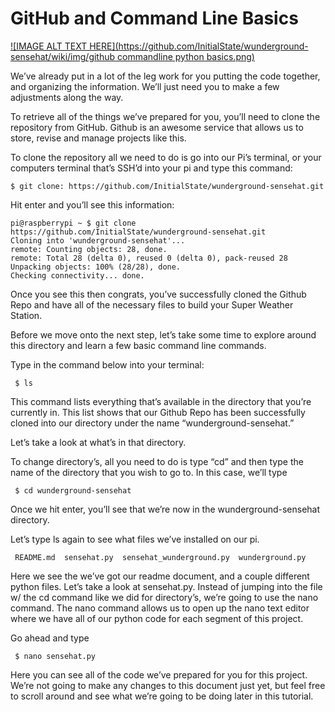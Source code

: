 # GitHub and Command Line Basics

[![IMAGE ALT TEXT HERE](https://github.com/InitialState/wunderground-sensehat/wiki/img/github commandline python basics.png)](https://youtu.be/w3muztSAJLU)

We’ve already put in a lot of the leg work for you putting the code together, and organizing the information. We’ll just need you to make a few adjustments along the way. 

To retrieve all of the things we’ve prepared for you, you’ll need to clone the repository from GitHub. Github is an awesome service that allows us to store, revise and manage projects like this.

To clone the repository all we need to do is go into our Pi’s terminal, or your computers terminal that’s SSH’d into your pi and type this command:


    $ git clone: https://github.com/InitialState/wunderground-sensehat.git


Hit enter and you’ll see this information:


    pi@raspberrypi ~ $ git clone https://github.com/InitialState/wunderground-sensehat.git
    Cloning into 'wunderground-sensehat'...
    remote: Counting objects: 28, done.
    remote: Total 28 (delta 0), reused 0 (delta 0), pack-reused 28
    Unpacking objects: 100% (28/28), done.
    Checking connectivity... done.


Once you see this then congrats, you’ve successfully cloned the Github Repo and have all of the necessary files to build your Super Weather Station.

Before we move onto the next step, let’s take some time to explore around this directory and learn a few basic command line commands.

Type in the command below into your terminal:

     $ ls

This command lists everything that’s available in the directory that you’re currently in. This list shows that our Github Repo has been successfully cloned into our directory under the name “wunderground-sensehat.”

Let’s take a look at what’s in that directory.

To change directory’s, all you need to do is type “cd” and then type the name of the directory that you wish to go to. In this case, we’ll type

     $ cd wunderground-sensehat

Once we hit enter, you’ll see that we’re now in the wunderground-sensehat directory.

Let’s type ls again to see what files we’ve installed on our pi.

     README.md  sensehat.py  sensehat_wunderground.py  wunderground.py

Here we see the we’ve got our readme document, and a couple different python files. Let’s take a look at sensehat.py. Instead of jumping into the file w/ the cd command like we did for directory’s, we’re going to use the nano command. The nano command allows us to open up the nano text editor where we have all of our python code for each segment of this project.

Go ahead and type

     $ nano sensehat.py
 

Here you can see all of the code we’ve prepared for you for this project. We’re not going to make any changes to this document just yet, but feel free to scroll around and see what we’re going to be doing later in this tutorial.
